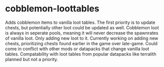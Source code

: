 # cobblemon-loottables

Adds cobblemon items to vanilla loot tables. The first priority is to update chests, but potentially other loot could be updated as well.
Cobblemon loot is always in seperate pools, meaning it will never decrease the spawnrates of vanilla loot. Only adding new loot to it.
Currently working on adding new chests, prioritizing chests found earlier in the game over late-game.
Could come in conflict with other mods or datapacks that change vanilla loot tables.
Compatability with loot tables from popular datapacks like terralith planned but not a priority.
